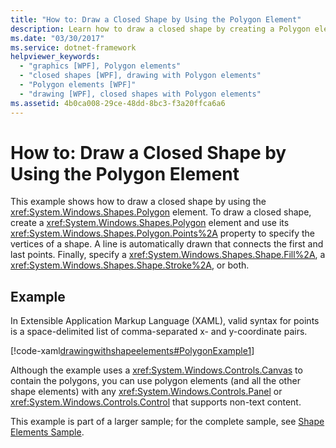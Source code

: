 ```yaml
---
title: "How to: Draw a Closed Shape by Using the Polygon Element"
description: Learn how to draw a closed shape by creating a Polygon element and using its Points property to specify the vertices of a shape.
ms.date: "03/30/2017"
ms.service: dotnet-framework
helpviewer_keywords: 
  - "graphics [WPF], Polygon elements"
  - "closed shapes [WPF], drawing with Polygon elements"
  - "Polygon elements [WPF]"
  - "drawing [WPF], closed shapes with Polygon elements"
ms.assetid: 4b0ca008-29ce-48dd-8bc3-f3a20ffca6a6
---
```

# How to: Draw a Closed Shape by Using the Polygon Element

This example shows how to draw a closed shape by using the <xref:System.Windows.Shapes.Polygon> element. To draw a closed shape, create a <xref:System.Windows.Shapes.Polygon> element and use its <xref:System.Windows.Shapes.Polygon.Points%2A> property to specify the vertices of a shape. A line is automatically drawn that connects the first and last points. Finally, specify a <xref:System.Windows.Shapes.Shape.Fill%2A>, a <xref:System.Windows.Shapes.Shape.Stroke%2A>, or both.  
  
## Example  

In Extensible Application Markup Language (XAML), valid syntax for points is a space-delimited list of comma-separated x- and y-coordinate pairs.  
  
[!code-xaml[drawingwithshapeelements#PolygonExample1](~/samples/snippets/csharp/VS_Snippets_Wpf/DrawingWithShapeElements/CS/polygonexample.xaml#polygonexample1)]  
  
Although the example uses a <xref:System.Windows.Controls.Canvas> to contain the polygons, you can use polygon elements (and all the other shape elements) with any <xref:System.Windows.Controls.Panel> or <xref:System.Windows.Controls.Control> that supports non-text content.  
  
This example is part of a larger sample; for the complete sample, see [Shape Elements Sample](https://github.com/Microsoft/WPF-Samples/tree/master/Graphics/ShapeElements).
